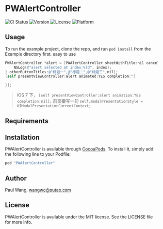 # PWAlertController

[![CI Status](http://img.shields.io/travis/陌上一梦觅琴音/PWAlertController.svg?style=flat)](https://travis-ci.org/陌上一梦觅琴音/PWAlertController)
[![Version](https://img.shields.io/cocoapods/v/PWAlertController.svg?style=flat)](http://cocoapods.org/pods/PWAlertController)
[![License](https://img.shields.io/cocoapods/l/PWAlertController.svg?style=flat)](http://cocoapods.org/pods/PWAlertController)
[![Platform](https://img.shields.io/cocoapods/p/PWAlertController.svg?style=flat)](http://cocoapods.org/pods/PWAlertController)

## Usage

To run the example project, clone the repo, and run `pod install` from the Example directory first.
easy to use

``` Objective-C
PWAlertController *alert = [PWAlertController sheetWithTitle:nil cancelButtonTitle:@"取消" destructiveButtonTitle:@"删除" buttonClicked:^(NSUInteger index) {
    NSLog(@"alert selected at index:%ld", index);
} otherButtonTitles:@"标题一",@"标题二",@"标题三",nil];
[self presentViewController:alert animated:YES completion:^{

}];

```

> iOS 7 下， `[self presentViewController:alert animation:YES completion:nil];` 前面要写一句  `self.modalPresentationStyle = UIModalPresentationCurrentContext;` 



## Requirements

## Installation

PWAlertController is available through [CocoaPods](http://cocoapods.org). To install
it, simply add the following line to your Podfile:

```ruby
pod "PWAlertController"
```

## Author

Paul Wang, wangwc@putao.com

## License

PWAlertController is available under the MIT license. See the LICENSE file for more info.
